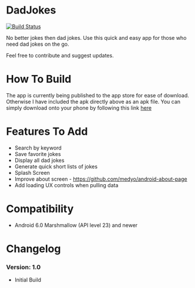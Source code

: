 # DadJokes
[![Build Status](https://travis-ci.org/alipay/sofa-rpc.svg?branch=master)](https://www.carsonskjerdal.com)

No better jokes then dad jokes. Use this quick and easy app for those who need dad jokes on the go.

Feel free to contribute and suggest updates.
# How To Build
The app is currently being published to the app store for ease of download. Otherwise I have included the apk directly above as an apk file. You can simply download onto your phone by following this link [here](https://github.com/towcar/DadJokes/raw/master/app-release.apk)

# Features To Add
* Search by keyword
* Save favorite jokes
* Display all dad jokes
* Generate quick short lists of jokes
* Splash Screen
* Improve about screen - https://github.com/medyo/android-about-page
* Add loading UX controls when pulling data

# Compatibility
  
  * Android 6.0 Marshmallow (API level 23) and newer
  
# Changelog

### Version: 1.0

  * Initial Build
  
 


